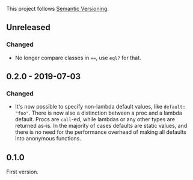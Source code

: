 This project follows [Semantic Versioning](https://semver.org/spec/v2.0.0.html).

## Unreleased

### Changed

* No longer compare classes in `==`, use `eql?` for that.

## 0.2.0 - 2019-07-03

### Changed

* It's now possible to specify non-lambda default values, like `default: "foo"`. There is now also a distinction between a proc and a lambda default. Procs are `call`-ed, while lambdas or any other types are returned as-is. In the majority of cases defaults are static values, and there is no need for the performance overhead of making all defaults into anonymous functions.

## 0.1.0

First version.
